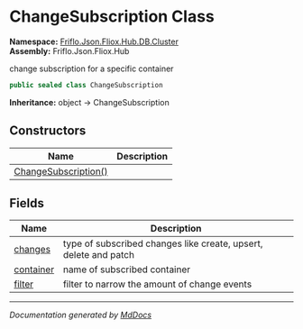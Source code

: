﻿<!--  
  <auto-generated>   
    The contents of this file were generated by a tool.  
    Changes to this file may be list if the file is regenerated  
  </auto-generated>   
-->

# ChangeSubscription Class

**Namespace:** [Friflo.Json.Fliox.Hub.DB.Cluster](../index.md)  
**Assembly:** Friflo.Json.Fliox.Hub

change subscription for a specific container

```csharp
public sealed class ChangeSubscription
```

**Inheritance:** object → ChangeSubscription

## Constructors

| Name                                          | Description |
| --------------------------------------------- | ----------- |
| [ChangeSubscription()](constructors/index.md) |             |

## Fields

| Name                             | Description                                                      |
| -------------------------------- | ---------------------------------------------------------------- |
| [changes](fields/changes.md)     | type of subscribed changes like create, upsert, delete and patch |
| [container](fields/container.md) | name of subscribed container                                     |
| [filter](fields/filter.md)       | filter to narrow the amount of change events                     |

___

*Documentation generated by [MdDocs](https://github.com/ap0llo/mddocs)*
